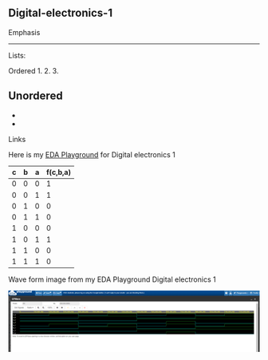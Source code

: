 ## Digital-electronics-1

Emphasis
***     ***     


Lists:

Ordered
1. 
2. 
3. 


Unordered
- 
- 
- 



Links

Here is my [EDA Playground](https://www.edaplayground.com/x/8Lk8) for Digital electronics 1


c | b | a | f(c,b,a)
--| --|---|---------
0 | 0 | 0 |    1
0 | 0 | 1 |    1
0 | 1 | 0 |    0
0 | 1 | 1 |    0
1 | 0 | 0 |    0
1 | 0 | 1 |    1
1 | 1 | 0 |    0
1 | 1 | 1 |    0


Wave form image from my EDA Playground Digital electronics 1

![Image of Wave form](https://github.com/shad0w3y3/Digital-electronics-1/blob/main/digi%20electronics%201%20wave%20form.png)
